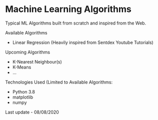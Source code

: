 # Machine Learning Algorithms

Typical ML Algorithms built from scratch and inspired from the Web.

Available Algorithms

- Linear Regression (Heavily inspired from Sentdex Youtube Tutorials)

Upcoming Algorithms

- K-Nearest Neighbour(s)
- K-Means
- ...

Technologies Used (Limited to Available Algorithms:

- Python 3.8
- matplotlib
- numpy

Last update - 08/08/2020
